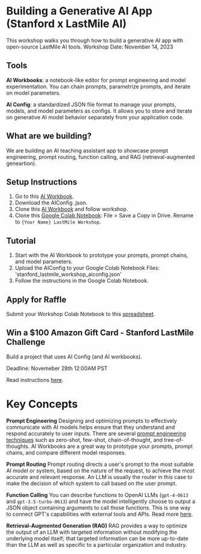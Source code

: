 # Building a Generative AI App (Stanford x LastMile AI)

This workshop walks you through how to build a generative AI app with open-source LastMile AI tools.
Workshop Date: November 14, 2023

## Tools

**AI Workbooks**: a notebook-like editor for prompt engineering and model experimentation. You can chain prompts, parametrize prompts, and iterate on model parameters.

**AI Config**: a standardized JSON file format to manage your prompts, models, and model parameters as configs. It allows you to store and iterate on generative AI model behavior separately from your application code.

## What are we building?

We are building an AI teaching assistant app to showcase prompt engineering, prompt routing, function calling, and RAG (retrieval-augmented geneartion).

## Setup Instructions

1. Go to this [AI Workbook](https://lastmileai.dev/workbooks/clowg4ywg00daqpf2cvyz9z0g).
2. Download the AIConfig .json. 
3. Clone this [AI Workbook](https://lastmileai.dev/workbooks/clowg4ywg00daqpf2cvyz9z0g) and follow workshop. 
4. Clone this [Google Colab Notebook](https://colab.research.google.com/drive/1bhG2YbBI4q3ZhoEZ_LdflLf-AkV9WWc9): File > Save a Copy in Drive. Rename to `{Your Name} LastMile Workshop`.

## Tutorial

1. Start with the AI Workbook to prototype your prompts, prompt chains, and model parameters.
2. Upload the AIConfig to your Google Colab Notebook Files: 'stanford_lastmile_workshop_aiconfig.json'
3. Follow the instructions in the Google Colab Notebook.

## Apply for Raffle

Submit your Workshop Colab Notebook to this [spreadsheet](https://docs.google.com/spreadsheets/d/1c38NgDS0IIlYyuiHuCnCU_iWYE1TsxVwkOt_iMM9cdg/edit#gid=0).

## Win a $100 Amazon Gift Card - Stanford LastMile Challenge

Build a project that uses AI Config (and AI workbooks).

Deadline: Novemeber 28th 12:00AM PST

Read instructions [here](https://github.com/lastmile-ai/aiconfig/blob/main/workshops/Stanford/competition/README.md).

# Key Concepts

**Prompt Engineering**
Designing and optimizing prompts to effectively communicate with AI models helps ensure that they understand and respond accurately to user inputs. There are several [prompt engineering techniques](https://www.promptingguide.ai/) such as zero-shot, few-shot, chain-of-thought, and tree-of-thoughts. AI Workbooks are a great way to prototype your prompts, prompt chains, and compare different model responses.

**Prompt Routing**
Prompt routing directs a user's prompt to the most suitable AI model or system, based on the nature of the request, to achieve the most accurate and relevant response. An LLM is usually the router in this case to make the decision of which system to call based on the user prompt.

**Function Calling**
You can describe functions to OpenAI LLMs (`gpt-4-0613` and `gpt-3.5-turbo-0613`) and have the model intelligently choose to output a JSON object containing arguments to call those functions. This is one way to connect GPT's capabilities with external tools and APIs. Read more [here](https://openai.com/blog/function-calling-and-other-api-updates).

**Retrieval-Augmented Generation (RAG)**
RAG provides a way to optimize the output of an LLM with targeted information without modifying the underlying model itself; that targeted information can be more up-to-date than the LLM as well as specific to a particular organization and industry.
